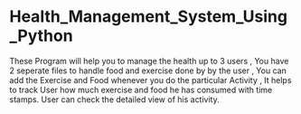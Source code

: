 # Health_Management_System_Using_Python
These Program will help you to manage the health up to 3 users , You have 2 seperate files to handle food and exercise done by by the user , You can add the Exercise and Food whenever you do the particular Activity , It helps to track User how much exercise and food he has consumed with time stamps. User can check the detailed view of his activity.
